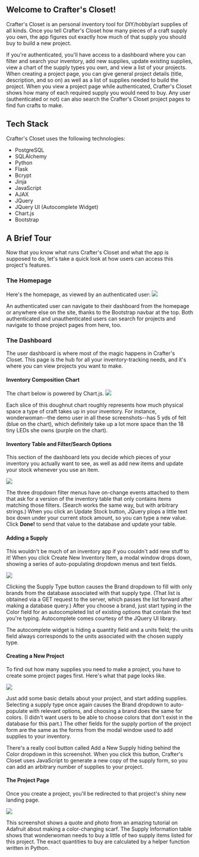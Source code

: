 ## Welcome to Crafter's Closet!

Crafter's Closet is an personal inventory tool for DIY/hobby/art supplies of 
all kinds. Once you tell Crafter's Closet how many pieces of a craft supply 
you own, the app figures out exactly how much of that supply you should buy to 
build a new project.

If you're authenticated, you'll have access to a dashboard where you can filter 
and search your inventory, add new supplies, update existing supplies, view a 
chart of the supply types you own, and view a list of your projects. When 
creating a project page, you can give general project details (title, 
description, and so on) as well as a list of supplies needed to build the 
project. When you view a project page while authenticated, Crafter's Closet 
shows how many of each required supply you would need to buy. Any user 
(authenticated or not) can also search the Crafter's Closet project pages to 
find fun crafts to make.

## Tech Stack

Crafter's Closet uses the following technologies:

* PostgreSQL
* SQLAlchemy
* Python
* Flask
* Bcrypt
* Jinja
* JavaScript
* AJAX
* JQuery
* JQuery UI (Autocomplete Widget)
* Chart.js
* Bootstrap

## A Brief Tour
Now that you know what runs Crafter's Closet and what the app is supposed to 
do, let's take a quick look at how users can access this project's features.

### The Homepage

Here's the homepage, as viewed by an authenticated user:
![](static/assets/Screenshots/Homepage.png)

An authenticated user can navigate to their dashboard from the homepage or 
anywhere else on the site, thanks to the Bootstrap navbar at the top. Both 
authenticated and unauthenticated users can search for projects and navigate 
to those project pages from here, too.

### The Dashboard

The user dashboard is where most of the magic happens in Crafter's Closet. This 
page is the hub for all your inventory-tracking needs, and it's where you can 
view projects you want to make.

#### Inventory Composition Chart

The chart below is powered by Chart.js.
![](static/assets/Screenshots/DashboardChart.png)

Each slice of this doughnut chart roughly represents how much physical space a 
type of craft takes up in your inventory. For instance, wonderwoman--the demo 
user in all these screenshots--has 5 yds of felt (blue on the chart), which 
definitely take up a lot more space than the 18 tiny LEDs she owns (purple on 
the chart).

#### Inventory Table and Filter/Search Options

This section of the dashboard lets you decide which pieces of your inventory 
you actually want to see, as well as add new items and update your stock 
whenever you use an item.

![](static/assets/Screenshots/Inventory.png)

The three dropdown filter menus have on-change events attached to them that ask 
for a version of the inventory table that only contains items matching those 
filters. (Search works the same way, but with arbitrary strings.) When you 
click an Update Stock button, JQuery plops a little text box down under your 
current stock amount, so you can type a new value. Click **Done!** to send that 
value to the database and update your table.

#### Adding a Supply

This wouldn't be much of an inventory app if you couldn't add new stuff to it! 
When you click Create New Inventory Item, a modal window drops down, showing a 
series of auto-populating dropdown menus and text fields.

![](static/assets/Screenshots/Add-Supply.png)

Clicking the Supply Type button causes the Brand dropdown to fill with only 
brands from the database associated with that supply type. (That list is 
obtained via a GET request to the server, which passes the list forward after 
making a database query.) After you choose a brand, just start typing in the 
Color field for an autocompleted list of existing options that contain the text 
you're typing. Autocomplete comes courtesy of the JQuery UI library.

The autocomplete widget is hiding a quantity field and a units field; the units 
field always corresponds to the units associated with the chosen supply type.

#### Creating a New Project

To find out how many supplies you need to make a project, you have to create 
some project pages first. Here's what that page looks like.

![](static/assets/Screenshots/Project-form.png)

Just add some basic details about your project, and start adding supplies. 
Selecting a supply type once again causes the Brand dropdown to auto-populate 
with relevant options, and choosing a brand does the same for colors. (I didn't 
want users to be able to choose colors that don't exist in the database for 
this part.) The other fields for the supply portion of the project form are the 
same as the forms from the modal window used to add supplies to your inventory.

There's a really cool button called Add a New Supply hiding behind the Color 
dropdown in this screenshot. When you click this button, Crafter's Closet uses 
JavaScript to generate a new copy of the supply form, so you can add an 
arbitrary number of supplies to your project.

#### The Project Page

Once you create a project, you'll be redirected to that project's shiny new 
landing page.

![](static/assets/Screenshots/Project-Page.png)

This screenshot shows a quote and photo from an amazing tutorial on Adafruit 
about making a color-changing scarf. The Supply Information table shows that 
wonderwoman needs to buy a little of two supply items listed for this project. 
The exact quantities to buy are calculated by a helper function written in 
Python.
